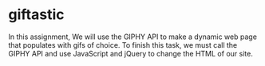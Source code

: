 # giftastic

In this assignment, We will use the GIPHY API to make a dynamic web page that populates with gifs of choice. To finish this task, we must call the GIPHY API and use JavaScript and jQuery to change the HTML of our site.